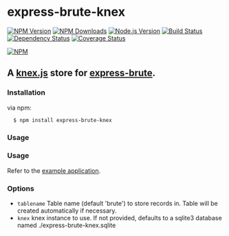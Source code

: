 # express-brute-knex

[![NPM Version][npm-version-image]][npm-url]
[![NPM Downloads][npm-downloads-image]][npm-url]
[![Node.js Version][node-image]][node-url]
[![Build Status][travis-image]][travis-url]
[![Dependency Status][dependencies-image]][dependencies-url]
[![Coverage Status][coveralls-image]][coveralls-url]

[![NPM][npm-image]][npm-url]

## A [knex.js](http://knexjs.org/) store for [express-brute](https://github.com/AdamPflug/express-brute).

### Installation

  via npm:

      $ npm install express-brute-knex

### Usage

### Usage

Refer to the [example application](https://github.com/llambda/express-brute-knex/blob/master/example.js).

### Options

- `tablename`         Table name (default 'brute') to store records in. Table will be created automatically if necessary.
- `knex`              knex instance to use. If not provided, defaults to a sqlite3 database named ./express-brute-knex.sqlite


[npm-version-image]: https://img.shields.io/npm/v/express-brute-knex.svg
[npm-downloads-image]: https://img.shields.io/npm/dm/express-brute-knex.svg
[npm-image]: https://nodei.co/npm/express-brute-knex.png?downloads=true&downloadRank=true&stars=true
[npm-url]: https://npmjs.org/package/express-brute-knex
[travis-image]: https://img.shields.io/travis/llambda/express-brute-knex/master.svg
[travis-url]: https://travis-ci.org/llambda/express-brute-knex
[dependencies-image]: https://david-dm.org/llambda/express-brute-knex.svg?style=flat
[dependencies-url]: https://david-dm.org/llambda/express-brute-knex
[coveralls-image]: https://img.shields.io/coveralls/llambda/express-brute-knex/master.svg
[coveralls-url]: https://coveralls.io/r/llambda/express-brute-knex?branch=master
[node-image]: https://img.shields.io/node/v/express-brute-knex.svg
[node-url]: http://nodejs.org/download/
[gitter-join-chat-image]: https://badges.gitter.im/Join%20Chat.svg
[gitter-channel-url]: https://gitter.im/llambda/express-brute-knex
[express-session-url]: https://github.com/expressjs/session
[io-url]: https://iojs.org

